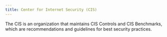 ```yaml
---
title: Center for Internet Security (CIS)
---
```

The CIS is an organization that maintains CIS Controls and CIS Benchmarks, which are recommendations and guidelines for best security practices.